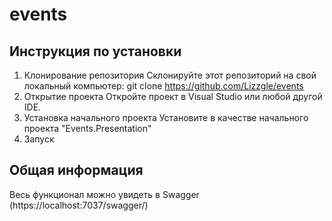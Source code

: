 # events
## Инструкция по установки
1. Клонирование репозитория
Склонируйте этот репозиторий на свой локальный компьютер:
git clone https://github.com/Lizzgle/events
2. Открытие проекта
Откройте проект в Visual Studio или любой другой IDE.
3. Установка начального проекта
Установите в качестве начального проекта "Events.Presentation"
4.  Запуск

## Общая информация
Весь функционал можно увидеть в Swagger (https://localhost:7037/swagger/)

